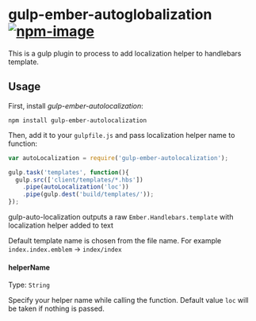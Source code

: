 # gulp-ember-autoglobalization [![npm-image]][npm-url] 

This is a gulp plugin to process to add localization helper to handlebars template.

## Usage

First, install _gulp-ember-autolocalization_:

```shell
npm install gulp-ember-autolocalization
```

Then, add it to your `gulpfile.js` and pass localization helper name to function: 

```javascript
var autoLocalization = require('gulp-ember-autolocalization');

gulp.task('templates', function(){
  gulp.src(['client/templates/*.hbs'])
    .pipe(autoLocalization('loc'))
    .pipe(gulp.dest('build/templates/'));
});
```

gulp-auto-localization outputs a raw `Ember.Handlebars.template` with localization helper added to text 

Default template name is chosen from the file name. For example `index.index.emblem` -> `index/index`


#### helperName
Type: `String`

Specify your helper name while calling the function. Default value `loc` will be taken if nothing is passed. 





[npm-url]: https://npmjs.org/package/gulp-ember-autolocalization
[npm-image]: https://badge.fury.io/js/gulp-auto-emblem.png

[gulp-ember-emblem]: https://github.com/vinay3206/gulp-ember-autolocalization